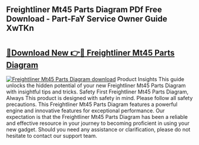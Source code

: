 ## Freightliner Mt45 Parts Diagram PDf Free Download - Part-FaY Service Owner Guide XwTKn

# <h2><a href="http://dfncec.blite.top/?on=Freightliner+Mt45+Parts+Diagram">🔗Download New 👉🔴 Freightliner Mt45 Parts Diagram</a></h2>

[![Freightliner Mt45 Parts Diagram download](https://i.imgur.com/lujVjoI.png)](http://dfncec.blite.top/?on=Freightliner+Mt45+Parts+Diagram)
Product Insights This guide unlocks the hidden potential of your new Freightliner Mt45 Parts Diagram with insightful tips and tricks. Safety First Freightliner Mt45 Parts Diagram, Always This product is designed with safety in mind. Please follow all safety precautions. This Freightliner Mt45 Parts Diagram features a powerful engine and innovative features for exceptional performance. Our expectation is that the Freightliner Mt45 Parts Diagram has been a reliable and effective resource in your journey to becoming proficient in using your new gadget. Should you need any assistance or clarification, please do not hesitate to contact our support team.
